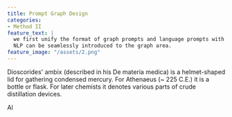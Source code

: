 ```yaml
---
title: Prompt Graph Design
categories:
- Method II
feature_text: |
  we first unify the format of graph prompts and language prompts with the prompt token, token structure, and inserting pattern. In this way, the prompting idea from 
  NLP can be seamlessly introduced to the graph area.
feature_image: "/assets/2.png"
---
```



Dioscorides' ambix (described in his De materia medica) is a helmet-shaped lid for gathering condensed mercury. For Athenaeus (~ 225 C.E.) it is a bottle or flask. For later chemists it denotes various parts of crude distillation devices.

<!-- more -->

Al

